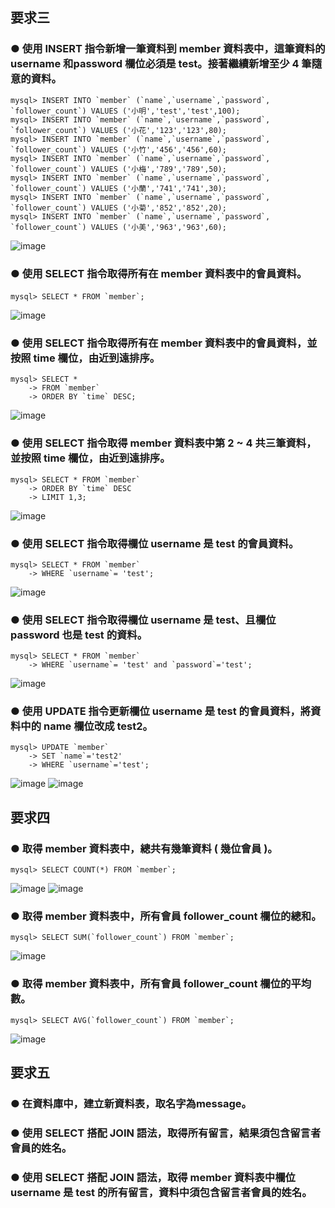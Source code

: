 
## 要求三

### ● 使用 INSERT 指令新增一筆資料到 member 資料表中，這筆資料的 username 和password 欄位必須是 test。接著繼續新增至少 4 筆隨意的資料。   
    mysql> INSERT INTO `member` (`name`,`username`,`password`, `follower_count`) VALUES ('小明','test','test',100);   
    mysql> INSERT INTO `member` (`name`,`username`,`password`, `follower_count`) VALUES ('小花','123','123',80);   
    mysql> INSERT INTO `member` (`name`,`username`,`password`, `follower_count`) VALUES ('小竹','456','456',60);   
    mysql> INSERT INTO `member` (`name`,`username`,`password`, `follower_count`) VALUES ('小梅','789','789',50);   
    mysql> INSERT INTO `member` (`name`,`username`,`password`, `follower_count`) VALUES ('小蘭','741','741',30);     
    mysql> INSERT INTO `member` (`name`,`username`,`password`, `follower_count`) VALUES ('小菊','852','852',20);    
    mysql> INSERT INTO `member` (`name`,`username`,`password`, `follower_count`) VALUES ('小美','963','963',60);    
![image](https://user-images.githubusercontent.com/94776718/150919893-329a6e74-bf87-4619-a6f2-d51a34e5109e.png)


### ● 使用 SELECT 指令取得所有在 member 資料表中的會員資料。  
    mysql> SELECT * FROM `member`; 　　  
![image](https://user-images.githubusercontent.com/94776718/150919934-6de51614-b6c5-4914-8205-a06e4eccebb3.png)


### ● 使用 SELECT 指令取得所有在 member 資料表中的會員資料，並按照 time 欄位，由近到遠排序。
    mysql> SELECT *
        -> FROM `member`
        -> ORDER BY `time` DESC;
![image](https://user-images.githubusercontent.com/94776718/150920653-7c99c1dd-19a4-4f10-bf97-e6baee39b009.png)

### ● 使用 SELECT 指令取得 member 資料表中第 2 ~ 4 共三筆資料，並按照 time 欄位，由近到遠排序。
    mysql> SELECT * FROM `member`    
        -> ORDER BY `time` DESC   
        -> LIMIT 1,3;  
![image](https://user-images.githubusercontent.com/94776718/150931606-c31709b2-fdb7-4d56-b584-b85a12894311.png)

### ● 使用 SELECT 指令取得欄位 username 是 test 的會員資料。    
    mysql> SELECT * FROM `member`      
        -> WHERE `username`= 'test';     
![image](https://user-images.githubusercontent.com/94776718/150934306-99686f54-ea28-4541-bfa7-aa72819804c6.png)

### ● 使用 SELECT 指令取得欄位 username 是 test、且欄位 password 也是 test 的資料。    
    mysql> SELECT * FROM `member`    
        -> WHERE `username`= 'test' and `password`='test';   
![image](https://user-images.githubusercontent.com/94776718/150934354-485e6a42-02c0-4e45-bcf4-a2845e845040.png)

### ● 使用 UPDATE 指令更新欄位 username 是 test 的會員資料，將資料中的 name 欄位改成 test2。   
    mysql> UPDATE `member`   
        -> SET `name`='test2'    
        -> WHERE `username`='test';   
![image](https://user-images.githubusercontent.com/94776718/150935274-f1e69c97-5a2c-44e4-9170-8af4574c1fca.png)
![image](https://user-images.githubusercontent.com/94776718/150935329-96c32aa5-186d-4670-a559-9089a936bd3b.png)
    
    

## 要求四    
### ● 取得 member 資料表中，總共有幾筆資料 ( 幾位會員 )。
    mysql> SELECT COUNT(*) FROM `member`;
![image](https://user-images.githubusercontent.com/94776718/150936575-a44a1f6b-6f92-4dbf-82f5-ce809205f354.png)
![image](https://user-images.githubusercontent.com/94776718/150949146-6e646757-8173-4a96-9cfd-9b12c21acc07.png)

### ● 取得 member 資料表中，所有會員 follower_count 欄位的總和。  
    mysql> SELECT SUM(`follower_count`) FROM `member`;
![image](https://user-images.githubusercontent.com/94776718/150937679-63bf25de-225a-474a-8d60-713721ca2efa.png)
    
### ● 取得 member 資料表中，所有會員 follower_count 欄位的平均數。  
    mysql> SELECT AVG(`follower_count`) FROM `member`;
![image](https://user-images.githubusercontent.com/94776718/150937722-416819d2-86e3-423f-b1a7-8d4fe8c8255b.png)
          
## 要求五
### ● 在資料庫中，建立新資料表，取名字為message。


### ● 使用 SELECT 搭配 JOIN 語法，取得所有留言，結果須包含留言者會員的姓名。
### ● 使用 SELECT 搭配 JOIN 語法，取得 member 資料表中欄位 username 是 test 的所有留言，資料中須包含留言者會員的姓名。
